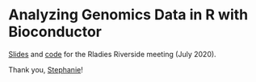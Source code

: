 # Analyzing Genomics Data in R with Bioconductor

[Slides](https://docs.google.com/presentation/d/1Qq52SMfRkP_MsvhxqjvJXa-33LXVSmA5ovmnlsyx1iQ/edit?usp=sharing) and [code](https://github.com/rladies/riverside/blob/master/Presentations/2020_07_22/2020_hicks_rladies_riverside.Rmd) for the Rladies Riverside meeting (July 2020).

Thank you, [Stephanie](https://twitter.com/stephaniehicks)!